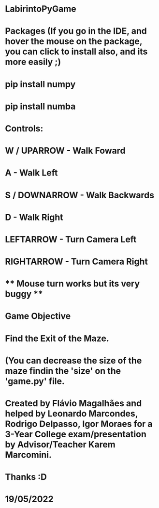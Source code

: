 # LabirintoPyGame

# Packages (If you go in the IDE, and hover the mouse on the package, you can click to install also, and its more easily ;)
# pip install numpy
# pip install numba

###

# Controls:
# W / UPARROW - Walk Foward
# A - Walk Left
# S / DOWNARROW - Walk Backwards
# D - Walk Right
# LEFTARROW - Turn Camera Left
# RIGHTARROW - Turn Camera Right
# ** Mouse turn works but its very buggy **

# Game Objective
# Find the Exit of the Maze.
# (You can decrease the size of the maze findin the 'size' on the 'game.py' file.

# Created by Flávio Magalhães and helped by Leonardo Marcondes, Rodrigo Delpasso, Igor Moraes for a 3-Year College exam/presentation by Advisor/Teacher Karem Marcomini.
# Thanks :D

# 19/05/2022
